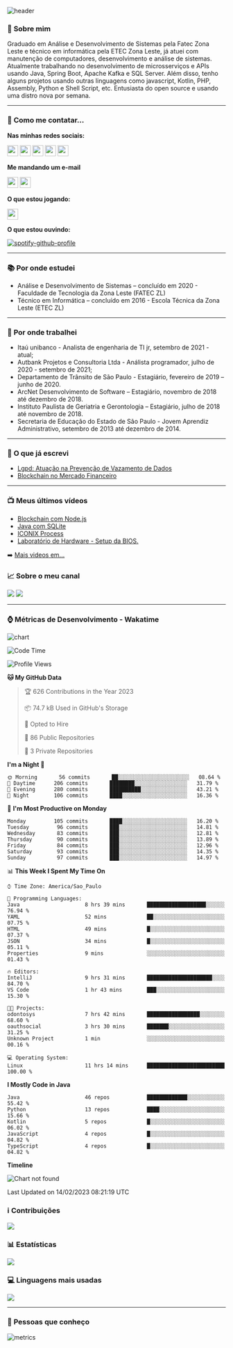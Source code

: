 ![header](img/header.png)

### :bust_in_silhouette: **Sobre mim** 
Graduado em Análise e Desenvolvimento de Sistemas pela Fatec Zona Leste e técnico em informática pela ETEC Zona Leste, já atuei com manutenção de computadores, desenvolvimento e análise de sistemas. Atualmente trabalhando no desenvolvimento de microsserviços e APIs usando Java, Spring Boot, Apache Kafka e SQL Server. Além disso, tenho alguns projetos usando outras linguagens como javascript, Kotlin, PHP, Assembly, Python e Shell Script, etc. Entusiasta do open source e usando uma distro nova por semana.

---

### :calling: **Como me contatar...**

**Nas minhas redes sociais:**

<a href="https://api.whatsapp.com/send?phone=5511930093018"><img src="https://img.shields.io/badge/WhatsApp-25D366?style=for-the-badge&logo=whatsapp&logoColor=white" height=25></a>
<a href="https://www.linkedin.com/in/gustavo-silva-69b84a15b/"><img src="https://img.shields.io/badge/linkedin-%230077B5.svg?&style=for-the-badge&logo=linkedin&logoColor=white" height=25></a>
<a href="https://www.instagram.com/gasfgrv/"><img src="https://img.shields.io/badge/instagram-%23E4405F.svg?&style=for-the-badge&logo=instagram&logoColor=white" height=25></a>
<a href="https://www.facebook.com/gAlmeida11"><img src="https://img.shields.io/badge/Facebook-1877F2?style=for-the-badge&logo=facebook&logoColor=white" height=25></a>
<a href="https://discordapp.com/users/616994765065420801"><img src="https://img.shields.io/badge/Discord-5865F2?style=for-the-badge&logo=discord&logoColor=white" height=25></a>

**Me mandando um e-mail**

<a href="mailto:gustavoalmeidasilva41@gmail.com"><img src="https://img.shields.io/badge/Gmail-D14836?style=for-the-badge&logo=gmail&logoColor=white" height=25></a>
<a href="mailto:gustavo_almeida11@hotmail.com"><img src="https://img.shields.io/badge/Microsoft_Outlook-0078D4?style=for-the-badge&logo=microsoft-outlook&logoColor=white" height=25></a>


**O que estou jogando:**

<a href="https://psnprofiles.com/gustavo_11845"><img src="https://img.shields.io/badge/PlayStation-003791?style=for-the-badge&logo=playstation&logoColor=white" height=25></a>

**O que estou ouvindo:**

[![spotify-github-profile](https://spotify-github-profile.vercel.app/api/view?uid=316iwsuurk4wrc72ys5gle37hpei&cover_image=true&theme=default&bar_color_cover=true)](https://spotify-github-profile.vercel.app/api/view?uid=316iwsuurk4wrc72ys5gle37hpei&redirect=true)

---

### :books: **Por onde estudei**

- Análise e Desenvolvimento de Sistemas – concluído em 2020 - Faculdade de Tecnologia da Zona Leste (FATEC ZL)
- Técnico em Informática – concluído em 2016 - Escola Técnica da Zona Leste (ETEC ZL)

---

### :briefcase: **Por onde trabalhei**

- Itaú unibanco - Analista de engenharia de TI jr, setembro de 2021 - atual;
- Autbank Projetos e Consultoria Ltda - Análista programador, julho de 2020 - setembro de 2021;
- Departamento de Trânsito de São Paulo - Estagiário, fevereiro de 2019 – junho de 2020.
- ArcNet Desenvolvimento de Software – Estagiário, novembro de 2018 até dezembro de 2018.
- Instituto Paulista de Geriatria e Gerontologia – Estagiário, julho de 2018 até novembro de 2018.
- Secretaria de Educação do Estado de São Paulo - Jovem Aprendiz Administrativo, setembro de 2013 até  dezembro de 2014.

---

### :page_facing_up: **O que já escrevi**

- [Lgpd: Atuação na Prevenção de Vazamento de Dados](https://even3.blob.core.windows.net/even3publicacoes-assets/tcc/428254-lgpd-atuacao-na-prevencao-de-vazamento-de-dados-282544.pdf)
- [Blockchain no Mercado Financeiro](https://www.linkedin.com/pulse/blockchain-mercado-financeiro-gustavo-silva/)

---

### :tv: **Meus últimos vídeos**   

<!-- YOUTUBE:START -->
- [Blockchain com Node.js](https://www.youtube.com/watch?v=8kxP_VkRicA)
- [Java com SQLite](https://www.youtube.com/watch?v=7SEDCJzaeb8)
- [ICONIX Process](https://www.youtube.com/watch?v=c8M5Q30f9h4)
- [Laboratório de Hardware - Setup da BIOS.](https://www.youtube.com/watch?v=pDuf8UUzL0Q)
<!-- YOUTUBE:END -->
   
➡️ [Mais videos em...](https://www.youtube.com/channel/UCXKb8To1OWsDy6dqf4oM-_g)

###  :chart_with_upwards_trend: **Sobre o meu canal**  
![](https://img.shields.io/youtube/channel/views/UCXKb8To1OWsDy6dqf4oM-_g?style=for-the-badge)
![](https://img.shields.io/youtube/channel/subscribers/UCXKb8To1OWsDy6dqf4oM-_g?style=for-the-badge)

---

### :watch: **Métricas de Desenvolvimento - Wakatime**

![chart](charts/bar_graph.png)

<!--START_SECTION:waka-->
![Code Time](http://img.shields.io/badge/Code%20Time-52%20hrs%2014%20mins-blue)

![Profile Views](http://img.shields.io/badge/Profile%20Views-11-blue)

**🐱 My GitHub Data** 

> 🏆 626 Contributions in the Year 2023
 > 
> 📦 74.7 kB Used in GitHub's Storage 
 > 
> 💼 Opted to Hire
 > 
> 📜 86 Public Repositories 
 > 
> 🔑 3 Private Repositories  
 > 
**I'm a Night 🦉** 

```text
🌞 Morning       56 commits       ██░░░░░░░░░░░░░░░░░░░░░░░   08.64 % 
🌆 Daytime      206 commits       ████████░░░░░░░░░░░░░░░░░   31.79 % 
🌃 Evening      280 commits       ██████████░░░░░░░░░░░░░░░   43.21 % 
🌙 Night        106 commits       ████░░░░░░░░░░░░░░░░░░░░░   16.36 % 

```
📅 **I'm Most Productive on Monday** 

```text
Monday         105 commits       ████░░░░░░░░░░░░░░░░░░░░░   16.20 % 
Tuesday         96 commits       ███░░░░░░░░░░░░░░░░░░░░░░   14.81 % 
Wednesday       83 commits       ███░░░░░░░░░░░░░░░░░░░░░░   12.81 % 
Thursday        90 commits       ███░░░░░░░░░░░░░░░░░░░░░░   13.89 % 
Friday          84 commits       ███░░░░░░░░░░░░░░░░░░░░░░   12.96 % 
Saturday        93 commits       ███░░░░░░░░░░░░░░░░░░░░░░   14.35 % 
Sunday          97 commits       ███░░░░░░░░░░░░░░░░░░░░░░   14.97 % 

```


📊 **This Week I Spent My Time On** 

```text
⌚︎ Time Zone: America/Sao_Paulo

💬 Programming Languages: 
Java                     8 hrs 39 mins       ███████████████████░░░░░░   76.94 % 
YAML                     52 mins             ██░░░░░░░░░░░░░░░░░░░░░░░   07.75 % 
HTML                     49 mins             █░░░░░░░░░░░░░░░░░░░░░░░░   07.37 % 
JSON                     34 mins             █░░░░░░░░░░░░░░░░░░░░░░░░   05.11 % 
Properties               9 mins              ░░░░░░░░░░░░░░░░░░░░░░░░░   01.43 % 

🔥 Editors: 
IntelliJ                 9 hrs 31 mins       █████████████████████░░░░   84.70 % 
VS Code                  1 hr 43 mins        ███░░░░░░░░░░░░░░░░░░░░░░   15.30 % 

🐱‍💻 Projects: 
odontosys                7 hrs 42 mins       █████████████████░░░░░░░░   68.60 % 
oauthsocial              3 hrs 30 mins       ███████░░░░░░░░░░░░░░░░░░   31.25 % 
Unknown Project          1 min               ░░░░░░░░░░░░░░░░░░░░░░░░░   00.16 % 

💻 Operating System: 
Linux                    11 hrs 14 mins      █████████████████████████   100.00 % 

```

**I Mostly Code in Java** 

```text
Java                     46 repos            █████████████░░░░░░░░░░░░   55.42 % 
Python                   13 repos            ████░░░░░░░░░░░░░░░░░░░░░   15.66 % 
Kotlin                   5 repos             █░░░░░░░░░░░░░░░░░░░░░░░░   06.02 % 
JavaScript               4 repos             █░░░░░░░░░░░░░░░░░░░░░░░░   04.82 % 
TypeScript               4 repos             █░░░░░░░░░░░░░░░░░░░░░░░░   04.82 % 

```


**Timeline**

![Chart not found](https://raw.githubusercontent.com/gasfgrv/gasfgrv/master/charts/bar_graph.png) 


 Last Updated on 14/02/2023 08:21:19 UTC
<!--END_SECTION:waka-->

### :information_source: **Contribuições**

![](https://github-readme-streak-stats.herokuapp.com/?user=gasfgrv&theme=nord&date_format=j/n/Y)

### :bar_chart: **Estatísticas**

![](https://github-readme-stats.vercel.app/api?username=gasfgrv&theme=nord)

### :computer: **Linguagens mais usadas**

![](https://github-readme-stats.vercel.app/api/top-langs/?username=gasfgrv&theme=nord)

---

### :busts_in_silhouette: **Pessoas que conheço**

![metrics](img/github-metrics.svg)
